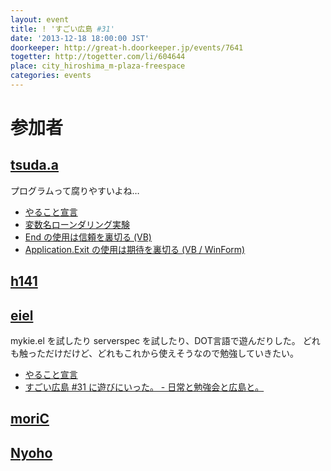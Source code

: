 ```yaml
---
layout: event
title: ! 'すごい広島 #31'
date: '2013-12-18 18:00:00 JST'
doorkeeper: http://great-h.doorkeeper.jp/events/7641
togetter: http://togetter.com/li/604644
place: city_hiroshima_m-plaza-freespace
categories: events
---
```


# 参加者

## [tsuda.a](https://twitter.com/tsuda_ahr)

プログラムって腐りやすいよね…

* [やること宣言](https://github.com/great-h/great-h.github.io/issues/471)
* [変数名ローンダリング実験](http://ooltcloud.expressweb.jp/201312/article_18010023.html)
* [End の使用は信頼を裏切る (VB)](http://ooltcloud.expressweb.jp/201312/article_11223915.html)
* [Application.Exit の使用は期待を裏切る (VB / WinForm)](http://ooltcloud.expressweb.jp/201312/article_19002212.html)


## [h141](https://github.com/h141)


## [eiel](https://github.com/eiel)

mykie.el を試したり serverspec を試したり、DOT言語で遊んだりした。
どれも触っただけだけど、どれもこれから使えそうなので勉強していきたい。

* [やること宣言](https://github.com/great-h/great-h.github.io/issues/475)
* [すごい広島 #31 に遊びにいった。 - 日常と勉強会と広島と。](http://eielh-life.tumblr.com/)


## [moriC](https://github.com/moriC)


## [Nyoho](https://github.com/Nyoho)

